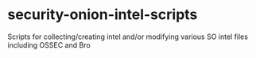 # security-onion-intel-scripts
Scripts for collecting/creating intel and/or modifying various SO intel files including OSSEC and Bro
